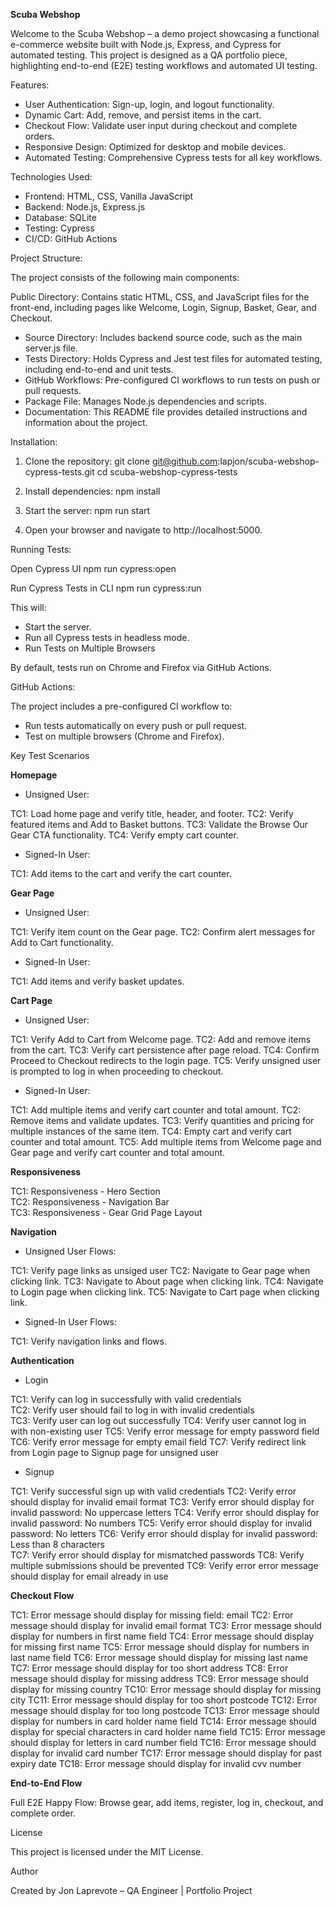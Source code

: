 **Scuba Webshop**

Welcome to the Scuba Webshop – a demo project showcasing a functional e-commerce website built with Node.js, Express, and Cypress for automated testing. This project is designed as a QA portfolio piece, highlighting end-to-end (E2E) testing workflows and automated UI testing.

Features:

- User Authentication: Sign-up, login, and logout functionality.
- Dynamic Cart: Add, remove, and persist items in the cart.
- Checkout Flow: Validate user input during checkout and complete orders.
- Responsive Design: Optimized for desktop and mobile devices.
- Automated Testing: Comprehensive Cypress tests for all key workflows.

Technologies Used:

- Frontend: HTML, CSS, Vanilla JavaScript
- Backend: Node.js, Express.js
- Database: SQLite
- Testing: Cypress
- CI/CD: GitHub Actions

Project Structure:

The project consists of the following main components:

Public Directory: Contains static HTML, CSS, and JavaScript files for the front-end, including pages like Welcome, Login, Signup, Basket, Gear, and Checkout.
* Source Directory: Includes backend source code, such as the main server.js file.
* Tests Directory: Holds Cypress and Jest test files for automated testing, including end-to-end and unit tests.
* GitHub Workflows: Pre-configured CI workflows to run tests on push or pull requests.
* Package File: Manages Node.js dependencies and scripts.
* Documentation: This README file provides detailed instructions and information about the project.

Installation:

1. Clone the repository:
git clone git@github.com:lapjon/scuba-webshop-cypress-tests.git
cd scuba-webshop-cypress-tests

2. Install dependencies:
npm install

3. Start the server:
npm run start

4. Open your browser and navigate to http://localhost:5000.



Running Tests:

Open Cypress UI
npm run cypress:open

Run Cypress Tests in CLI
npm run cypress:run

This will:

* Start the server.
* Run all Cypress tests in headless mode.
* Run Tests on Multiple Browsers

By default, tests run on Chrome and Firefox via GitHub Actions.


GitHub Actions:

The project includes a pre-configured CI workflow to:

* Run tests automatically on every push or pull request.
* Test on multiple browsers (Chrome and Firefox).


Key Test Scenarios

**Homepage**

* Unsigned User:

TC1: Load home page and verify title, header, and footer.
TC2: Verify featured items and Add to Basket buttons.
TC3: Validate the Browse Our Gear CTA functionality.
TC4: Verify empty cart counter.

* Signed-In User:

TC1: Add items to the cart and verify the cart counter.

**Gear Page**

* Unsigned User:

TC1: Verify item count on the Gear page.
TC2: Confirm alert messages for Add to Cart functionality.

* Signed-In User:

TC1: Add items and verify basket updates.

**Cart Page**

* Unsigned User:

TC1: Verify Add to Cart from Welcome page.
TC2: Add and remove items from the cart.
TC3: Verify cart persistence after page reload.
TC4: Confirm Proceed to Checkout redirects to the login page.
TC5: Verify unsigned user is prompted to log in when proceeding to checkout.

* Signed-In User:

TC1: Add multiple items and verify cart counter and total amount.
TC2: Remove items and validate updates.
TC3: Verify quantities and pricing for multiple instances of the same item.
TC4: Empty cart and verify cart counter and total amount.
TC5: Add multiple items from Welcome page and Gear page and verify cart counter and total amount.

**Responsiveness**

TC1: Responsiveness - Hero Section  
TC2: Responsiveness - Navigation Bar    
TC3: Responsiveness - Gear Grid Page Layout


**Navigation**

* Unsigned User Flows:

TC1: Verify page links as unsiged user
TC2: Navigate to Gear page when clicking link.
TC3: Navigate to About page when clicking link.
TC4: Navigate to Login page when clicking link.
TC5: Navigate to Cart page when clicking link.

* Signed-In User Flows:

TC1: Verify navigation links and flows.

**Authentication**

* Login

TC1: Verify can log in successfully with valid credentials   
TC2: Verify user should fail to log in with invalid credentials    
TC3: Verify user can log out successfully
TC4: Verify user cannot log in with non-existing user
TC5: Verify error message for empty password field
TC6: Verify error message for empty email field
TC7: Verify redirect link from Login page to Signup page for unsigned user

* Signup 

TC1: Verify successful sign up with valid credentials
TC2: Verify error should display for invalid email format
TC3: Verify error should display for invalid password: No uppercase letters
TC4: Verify error should display for invalid password: No numbers 
TC5: Verify error should display for invalid password: No letters
TC6: Verify error should display for invalid password: Less than 8 characters  
TC7: Verify error should display for mismatched passwords
TC8: Verify multiple submissions should be prevented
TC9: Verify error error message should display for email already in use


**Checkout Flow**

TC1: Error message should display for missing field: email
TC2: Error message should display for invalid email format
TC3: Error message should display for numbers in first name field
TC4: Error message should display for missing first name 
TC5: Error message should display for numbers in last name field
TC6: Error message should display for missing last name 
TC7: Error message should display for too short address
TC8: Error message should display for missing address
TC9: Error message should display for missing country
TC10: Error message should display for missing city
TC11: Error message should display for too short postcode
TC12: Error message should display for too long postcode
TC13: Error message should display for numbers in card holder name field
TC14: Error message should display for special characters in card holder name field
TC15: Error message should display for letters in card number field
TC16: Error message should display for invalid card number
TC17: Error message should display for past expiry date
TC18: Error message should display for invalid cvv number

**End-to-End Flow**

Full E2E Happy Flow: Browse gear, add items, register, log in, checkout, and complete order.


License

This project is licensed under the MIT License.

Author

Created by Jon Laprevote – QA Engineer | Portfolio Project


